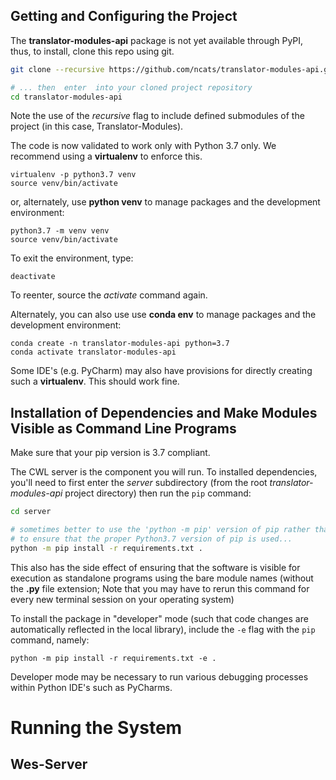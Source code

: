
## Getting and Configuring the Project

The **translator-modules-api** package is not yet available through PyPI, thus, to install, clone this repo using git.

```bash
git clone --recursive https://github.com/ncats/translator-modules-api.git

# ... then  enter  into your cloned project repository
cd translator-modules-api
```

Note the use of the *recursive* flag to include defined submodules of the project (in this case, Translator-Modules).

The code is now validated to work only with Python 3.7 only.  We recommend using a **virtualenv** to enforce this.

```
virtualenv -p python3.7 venv
source venv/bin/activate
```

or, alternately, use **python venv** to manage packages and the development environment:

```
python3.7 -m venv venv
source venv/bin/activate
```

To exit the environment, type:

```  
deactivate
```

To reenter, source the _activate_ command again.

Alternately, you can also use use **conda env** to manage packages and the development environment:

```
conda create -n translator-modules-api python=3.7
conda activate translator-modules-api
```

Some IDE's (e.g. PyCharm) may also have provisions for directly creating such a **virtualenv**. This should work fine.

## Installation of Dependencies and Make Modules Visible as Command Line Programs

Make sure that your pip version is 3.7 compliant. 
 
The CWL server is the component you will run.  To installed dependencies, you'll need to first enter the  *server*
subdirectory (from the root *translator-modules-api* project directory) then run the `pip` command:

```bash
cd server

# sometimes better to use the 'python -m pip' version of pip rather than just 'pip'
# to ensure that the proper Python3.7 version of pip is used...
python -m pip install -r requirements.txt .
```

This also has the side effect of ensuring that the software is visible for execution as standalone programs using
the bare module names (without the **.py** file extension; Note that you may have to rerun this command for every new
terminal session on your operating system)

To install the package in "developer" mode (such that code changes are automatically reflected in the local library), 
include the `-e` flag with the `pip` command, namely:

```
python -m pip install -r requirements.txt -e .
```

Developer mode may be necessary to run various debugging processes within Python IDE's such as PyCharms.

# Running the System

## Wes-Server

